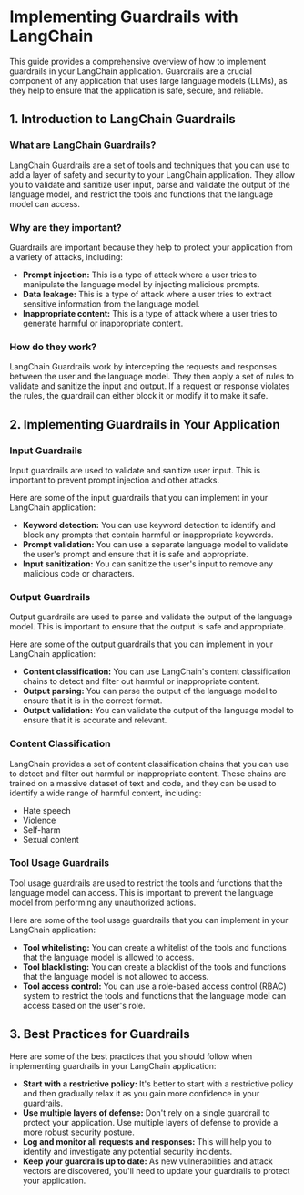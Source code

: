 # Implementing Guardrails with LangChain

This guide provides a comprehensive overview of how to implement guardrails in your LangChain application. Guardrails are a crucial component of any application that uses large language models (LLMs), as they help to ensure that the application is safe, secure, and reliable.

## 1. Introduction to LangChain Guardrails

### What are LangChain Guardrails?

LangChain Guardrails are a set of tools and techniques that you can use to add a layer of safety and security to your LangChain application. They allow you to validate and sanitize user input, parse and validate the output of the language model, and restrict the tools and functions that the language model can access.

### Why are they important?

Guardrails are important because they help to protect your application from a variety of attacks, including:

*   **Prompt injection:** This is a type of attack where a user tries to manipulate the language model by injecting malicious prompts.
*   **Data leakage:** This is a type of attack where a user tries to extract sensitive information from the language model.
*   **Inappropriate content:** This is a type of attack where a user tries to generate harmful or inappropriate content.

### How do they work?

LangChain Guardrails work by intercepting the requests and responses between the user and the language model. They then apply a set of rules to validate and sanitize the input and output. If a request or response violates the rules, the guardrail can either block it or modify it to make it safe.

## 2. Implementing Guardrails in Your Application

### Input Guardrails

Input guardrails are used to validate and sanitize user input. This is important to prevent prompt injection and other attacks.

Here are some of the input guardrails that you can implement in your LangChain application:

*   **Keyword detection:** You can use keyword detection to identify and block any prompts that contain harmful or inappropriate keywords.
*   **Prompt validation:** You can use a separate language model to validate the user's prompt and ensure that it is safe and appropriate.
*   **Input sanitization:** You can sanitize the user's input to remove any malicious code or characters.

### Output Guardrails

Output guardrails are used to parse and validate the output of the language model. This is important to ensure that the output is safe and appropriate.

Here are some of the output guardrails that you can implement in your LangChain application:

*   **Content classification:** You can use LangChain's content classification chains to detect and filter out harmful or inappropriate content.
*   **Output parsing:** You can parse the output of the language model to ensure that it is in the correct format.
*   **Output validation:** You can validate the output of the language model to ensure that it is accurate and relevant.

### Content Classification

LangChain provides a set of content classification chains that you can use to detect and filter out harmful or inappropriate content. These chains are trained on a massive dataset of text and code, and they can be used to identify a wide range of harmful content, including:

*   Hate speech
*   Violence
*   Self-harm
*   Sexual content

### Tool Usage Guardrails

Tool usage guardrails are used to restrict the tools and functions that the language model can access. This is important to prevent the language model from performing any unauthorized actions.

Here are some of the tool usage guardrails that you can implement in your LangChain application:

*   **Tool whitelisting:** You can create a whitelist of the tools and functions that the language model is allowed to access.
*   **Tool blacklisting:** You can create a blacklist of the tools and functions that the language model is not allowed to access.
*   **Tool access control:** You can use a role-based access control (RBAC) system to restrict the tools and functions that the language model can access based on the user's role.

## 3. Best Practices for Guardrails

Here are some of the best practices that you should follow when implementing guardrails in your LangChain application:

*   **Start with a restrictive policy:** It's better to start with a restrictive policy and then gradually relax it as you gain more confidence in your guardrails.
*   **Use multiple layers of defense:** Don't rely on a single guardrail to protect your application. Use multiple layers of defense to provide a more robust security posture.
*   **Log and monitor all requests and responses:** This will help you to identify and investigate any potential security incidents.
*   **Keep your guardrails up to date:** As new vulnerabilities and attack vectors are discovered, you'll need to update your guardrails to protect your application.
